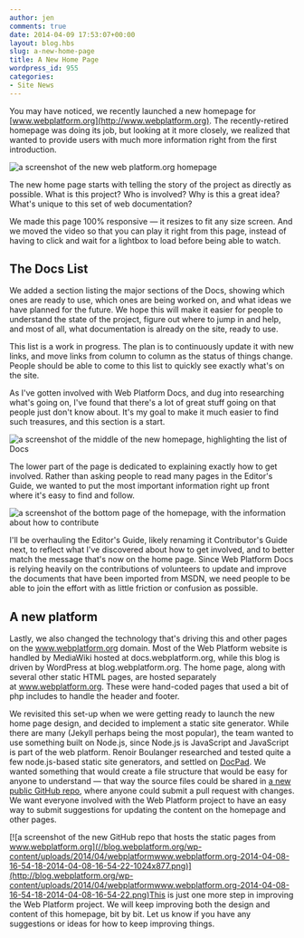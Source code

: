 ```yaml
---
author: jen
comments: true
date: 2014-04-09 17:53:07+00:00
layout: blog.hbs
slug: a-new-home-page
title: A New Home Page
wordpress_id: 955
categories:
- Site News
---
```


You may have noticed, we recently launched a new homepage for [www.webplatform.org](http://www.webplatform.org). The recently-retired homepage was doing its job, but looking at it more closely, we realized that wanted to provide users with much more information right from the first introduction.


![a screenshot of the new web platform.org homepage](//blog.webplatform.org/wp-content/uploads/2014/04/Your-Web-documented-·-WebPlatform.org-2014-04-07-13-19-57-2014-04-07-13-20-03-1024x818.png)


The new home page starts with telling the story of the project as directly as possible. What is this project? Who is involved? Why is this a great idea? What's unique to this set of web documentation?

We made this page 100% responsive — it resizes to fit any size screen. And we moved the video so that you can play it right from this page, instead of having to click and wait for a lightbox to load before being able to watch.


## The Docs List


We added a section listing the major sections of the Docs, showing which ones are ready to use, which ones are being worked on, and what ideas we have planned for the future. We hope this will make it easier for people to understand the state of the project, figure out where to jump in and help, and most of all, what documentation is already on the site, ready to use.

This list is a work in progress. The plan is to continuously update it with new links, and move links from column to column as the status of things change. People should be able to come to this list to quickly see exactly what's on the site.

As I've gotten involved with Web Platform Docs, and dug into researching what's going on, I've found that there's a lot of great stuff going on that people just don't know about. It's my goal to make it much easier to find such treasures, and this section is a start.


![a screenshot of the middle of the new homepage, highlighting the list of Docs](//blog.webplatform.org/wp-content/uploads/2014/04/2-1024x804.png)


The lower part of the page is dedicated to explaining exactly how to get involved. Rather than asking people to read many pages in the Editor's Guide, we wanted to put the most important information right up front where it's easy to find and follow.

![a screenshot of the bottom page of the homepage, with the information about how to contribute](//blog.webplatform.org/wp-content/uploads/2014/04/3-1024x804.png)

I'll be overhauling the Editor's Guide, likely renaming it Contributor's Guide next, to reflect what I've discovered about how to get involved, and to better match the message that's now on the home page. Since Web Platform Docs is relying heavily on the contributions of volunteers to update and improve the documents that have been imported from MSDN, we need people to be able to join the effort with as little friction or confusion as possible.


## A new platform


Lastly, we also changed the technology that's driving this and other pages on the www.webplatform.org domain. Most of the Web Platform website is handled by MediaWiki hosted at docs.webplatform.org, while this blog is driven by WordPress at blog.webplatform.org. The home page, along with several other static HTML pages, are hosted separately at www.webplatform.org. These were hand-coded pages that used a bit of php includes to handle the header and footer.

We revisited this set-up when we were getting ready to launch the new home page design, and decided to implement a static site generator. While there are many (Jekyll perhaps being the most popular), the team wanted to use something built on Node.js, since Node.js is JavaScript and JavaScript is part of the web platform. Renoir Boulanger researched and tested quite a few node.js-based static site generators, and settled on [DocPad](http://docpad.org). We wanted something that would create a file structure that would be easy for anyone to understand — that way the source files could be shared in [a new public GitHub repo](https://github.com/webplatform/www.webplatform.org), where anyone could submit a pull request with changes. We want everyone involved with the Web Platform project to have an easy way to submit suggestions for updating the content on the homepage and other pages.

[![a screenshot of the new GitHub repo that hosts the static pages from www.webplatform.org](//blog.webplatform.org/wp-content/uploads/2014/04/webplatformwww.webplatform.org-2014-04-08-16-54-18-2014-04-08-16-54-22-1024x877.png)](http://blog.webplatform.org/wp-content/uploads/2014/04/webplatformwww.webplatform.org-2014-04-08-16-54-18-2014-04-08-16-54-22.png)This is just one more step in improving the Web Platform project. We will keep improving both the design and content of this homepage, bit by bit. Let us know if you have any suggestions or ideas for how to keep improving things.
